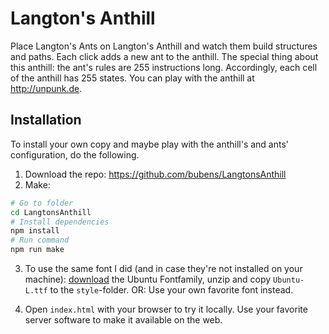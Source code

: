 # Langton's Anthill

Place Langton's Ants on Langton's Anthill and watch them build structures and paths. Each click adds a new ant to the anthill. The special thing about this anthill: the ant's rules are 255 instructions long. Accordingly, each cell of the anthill has 255 states.
You can play with the anthill at http://unpunk.de.

## Installation

To install your own copy and maybe play with the anthill's and ants' configuration, do the following.

1. Download the repo: https://github.com/bubens/LangtonsAnthill
2. Make:
```bash
# Go to folder
cd LangtonsAnthill
# Install dependencies
npm install
# Run command
npm run make
```
3. To use the same font I did (and in case they're not installed on your machine): [download](https://assets.ubuntu.com/v1/fad7939b-ubuntu-font-family-0.83.zip) the Ubuntu Fontfamily, unzip and copy ```Ubuntu-L.ttf``` to the ```style```-folder.
OR: Use your own favorite font instead.

4. Open ```index.html``` with your browser to try it locally. Use your favorite server software to make it available on the web.

